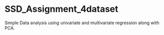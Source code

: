 # SSD_Assignment_4dataset
Simple Data analysis using univariate and multivariate regression along with PCA.
